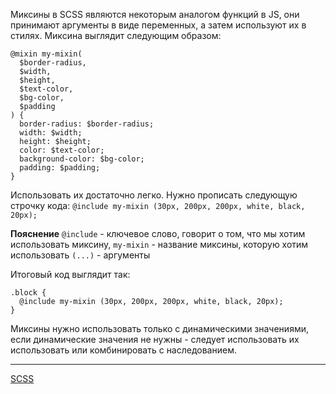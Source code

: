 Миксины в SCSS являются некоторым аналогом функций в JS, они принимают аргументы в виде переменных, а затем используют их в стилях. Миксина выглядит следующим образом:
```
@mixin my-mixin(
  $border-radius,
  $width,
  $height,
  $text-color,
  $bg-color,
  $padding
) {
  border-radius: $border-radius;
  width: $width;
  height: $height;
  color: $text-color;
  background-color: $bg-color;
  padding: $padding;
}
```

Использовать их достаточно легко. Нужно прописать следующую строчку кода:
`@include my-mixin (30px, 200px, 200px, white, black, 20px);`

**Пояснение**
`@include` - ключевое слово, говорит о том, что мы хотим использовать миксину,
`my-mixin` - название миксины, которую хотим использовать
`(...)` - аргументы

Итоговый код выглядит так:
```
.block {
  @include my-mixin (30px, 200px, 200px, white, black, 20px);
}
```

Миксины нужно использовать только с динамическими значениями, если динамические значения не нужны - следует использовать их использовать или комбинировать с наследованием.

---
[SCSS](SCSS)